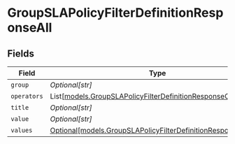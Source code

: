 # GroupSLAPolicyFilterDefinitionResponseAll


## Fields

| Field                                                                                                                      | Type                                                                                                                       | Required                                                                                                                   | Description                                                                                                                |
| -------------------------------------------------------------------------------------------------------------------------- | -------------------------------------------------------------------------------------------------------------------------- | -------------------------------------------------------------------------------------------------------------------------- | -------------------------------------------------------------------------------------------------------------------------- |
| `group`                                                                                                                    | *Optional[str]*                                                                                                            | :heavy_minus_sign:                                                                                                         | N/A                                                                                                                        |
| `operators`                                                                                                                | List[[models.GroupSLAPolicyFilterDefinitionResponseOperator](../models/groupslapolicyfilterdefinitionresponseoperator.md)] | :heavy_minus_sign:                                                                                                         | N/A                                                                                                                        |
| `title`                                                                                                                    | *Optional[str]*                                                                                                            | :heavy_minus_sign:                                                                                                         | N/A                                                                                                                        |
| `value`                                                                                                                    | *Optional[str]*                                                                                                            | :heavy_minus_sign:                                                                                                         | N/A                                                                                                                        |
| `values`                                                                                                                   | [Optional[models.GroupSLAPolicyFilterDefinitionResponseValues]](../models/groupslapolicyfilterdefinitionresponsevalues.md) | :heavy_minus_sign:                                                                                                         | N/A                                                                                                                        |